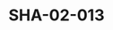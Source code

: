 ---
pid: SHA-02-013
title: SHA-02-013
language: ar
original_label: 
rights: شرحبيل احمد
location_of_original: شرحبيل احمد
photographer_or_studio: 
scanned_from: photograph 12.2 by 16.4
_date: '1962'
location: اثيوبيا، اديس ابابا
description: مجموعة الرجال
additional_notes: 
permission_display: 'yes'
on_server: 'no'
on_website: 'no'
permalink: /photopages/ar/SHA-02-013
layout: photo-page
---